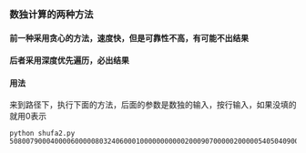 ### 数独计算的两种方法

#### 前一种采用贪心的方法，速度快，但是可靠性不高，有可能不出结果

#### 后者采用深度优先遍历，必出结果

#### 用法
来到路径下，执行下面的方法，后面的参数是数独的输入，按行输入，如果没填的就用0表示
```shell
python shufa2.py 508007900040000600000803240600010000000000020009070000020000054050409000400000010
```
